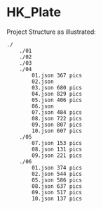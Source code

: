 # HK_Plate

Project Structure as illustrated:

    ./
        ./01
        ./02
        ./03
        ./04
            01.json 367 pics
            02.json
            03.json 680 pics
            04.json 829 pics
            05.json 406 pics
            06.json
            07.json 484 pics
            08.json 722 pics
            09.json 807 pics
            10.json 607 pics
        ./05
            07.json 153 pics
            08.json 131 pics
            09.json 221 pics
        ./06
            01.json 374 pics
            02.json 544 pics
            05.json 586 pics
            08.json 637 pics
            09.json 517 pics
            10.json 137 pics

